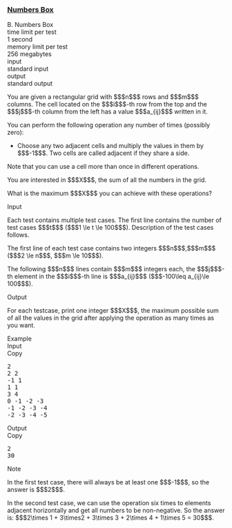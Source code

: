 <h3><a href="https://codeforces.com/contest/1447/problem/B" target="_blank" rel="noopener noreferrer">Numbers Box</a></h3>

<div class="header"><div class="title">B. Numbers Box</div><div class="time-limit"><div class="property-title">time limit per test</div>1 second</div><div class="memory-limit"><div class="property-title">memory limit per test</div>256 megabytes</div><div class="input-file input-standard"><div class="property-title">input</div>standard input</div><div class="output-file output-standard"><div class="property-title">output</div>standard output</div></div><div><p>You are given a rectangular grid with $$$n$$$ rows and $$$m$$$ columns. The cell located on the $$$i$$$-th row from the top and the $$$j$$$-th column from the left has a value $$$a_{ij}$$$ written in it.</p><p>You can perform the following operation any number of times (possibly zero):</p><ul> <li> Choose any two adjacent cells and multiply the values in them by $$$-1$$$. Two cells are called adjacent if they share a side. </li></ul><p>Note that you can use a cell more than once in different operations.</p><p>You are interested in $$$X$$$, the <span class="tex-font-style-bf">sum</span> of all the numbers in the grid. </p><p>What is the maximum $$$X$$$ you can achieve with these operations?</p></div><div class="input-specification"><div class="section-title">Input</div><p>Each test contains multiple test cases. The first line contains the number of test cases $$$t$$$ ($$$1 \le t \le 100$$$). Description of the test cases follows.</p><p>The first line of each test case contains two integers $$$n$$$,$$$m$$$ ($$$2 \le n$$$, $$$m \le 10$$$). </p><p>The following $$$n$$$ lines contain $$$m$$$ integers each, the $$$j$$$-th element in the $$$i$$$-th line is $$$a_{ij}$$$ ($$$-100\leq a_{ij}\le 100$$$).</p></div><div class="output-specification"><div class="section-title">Output</div><p>For each testcase, print one integer $$$X$$$, the maximum possible sum of all the values in the grid after applying the operation as many times as you want.</p></div><div class="sample-tests"><div class="section-title">Example</div><div class="sample-test"><div class="input"><div class="title">Input<div title="Copy" data-clipboard-target="#id009579013069295707" id="id003289949844583089" class="input-output-copier">Copy</div></div><pre id="id009579013069295707">2
2 2
-1 1
1 1
3 4
0 -1 -2 -3
-1 -2 -3 -4
-2 -3 -4 -5
</pre></div><div class="output"><div class="title">Output<div title="Copy" data-clipboard-target="#id00700300344394609" id="id0020948217197847874" class="input-output-copier">Copy</div></div><pre id="id00700300344394609">2
30
</pre></div></div></div><div class="note"><div class="section-title">Note</div><p>In the first test case, there will always be at least one $$$-1$$$, so the answer is $$$2$$$. </p><p>In the second test case, we can use the operation six times to elements adjacent horizontally and get all numbers to be non-negative. So the answer is: $$$2\times 1 + 3\times2 + 3\times 3 + 2\times 4 + 1\times 5 = 30$$$.</p></div>